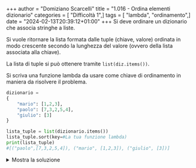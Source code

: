 +++
author = "Domiziano Scarcelli"
title = "1.016 - Ordina elementi dizionario"
categories = [ "Difficoltà 1",]
tags = [ "lambda", "ordinamento",]
date = "2024-02-13T20:39:12+01:00"
+++
Si deve ordinare un dizionario che associa stringhe a liste.

Si vuole ritornare la lista formata dalle tuple (chiave, valore) ordinata in modo crescente secondo la lunghezza del valore (ovvero della lista associata alla chiave).

La lista di tuple si può ottenere tramite `list(diz.items())`.

Si scriva una funzione lambda da usare come chiave di ordinamento in maniera da risolvere il problema.

```python
dizionario = 
{
	"mario": [1,2,3],
	"paolo": [7,3,2,5,4],
	"giulio": [3]
}

lista_tuple = list(dizionario.items())
lista_tuple.sort(key=#La tua funzione lambda)
print(lista_tuple)
#[("paolo",[7,3,2,5,4]), ("mario", [1,2,3]), ("giulio", [3])]
```

<details>
<summary>Mostra la soluzione</summary>

```python
def ordina_elementi(dizionario):
	items = list(dizionario.items())
	items.sort(key=lambda tupla: len(tupla[1]))
	return items

# Items sarà ordinato secondo la lunghezza del secondo elemento della tupla
# Ovvero il valore associato ad ogni chiave del dizionario
```
</details>
